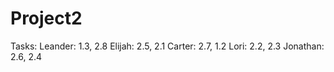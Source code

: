 # Project2
Tasks:
Leander: 1.3, 2.8
Elijah: 2.5, 2.1
Carter: 2.7, 1.2
Lori: 2.2, 2.3
Jonathan: 2.6, 2.4

